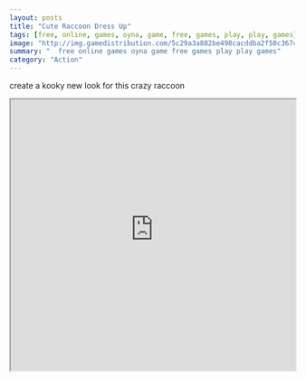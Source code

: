 ```yaml
---
layout: posts
title: "Cute Raccoon Dress Up"
tags: [free, online, games, oyna, game, free, games, play, play, games]
image: "http://img.gamedistribution.com/5c29a3a882be498cacddba2f50c367c3.jpg"
summary: "  free online games oyna game free games play play games"
category: "Action"
---
```


create a kooky new look for this crazy raccoon

<iframe width="100%" height="480px;" src="http://flash.gamedistribution.com?game=5c29a3a882be498cacddba2f50c367c3"></iframe>